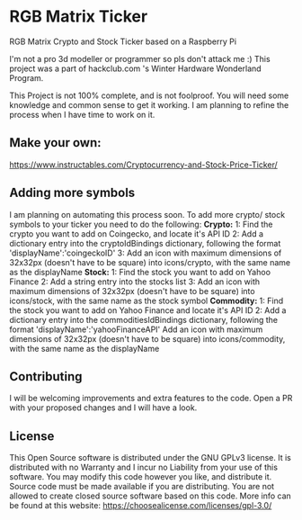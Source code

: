 # RGB Matrix Ticker
RGB Matrix Crypto and Stock Ticker based on a Raspberry Pi

I'm not a pro 3d modeller or programmer so pls don't attack me :)
This project was a part of hackclub.com 's Winter Hardware Wonderland Program.

This Project is not 100% complete, and is not foolproof. You will need some knowledge and common sense to get it working.
I am planning to refine the process when I have time to work on it.

## Make your own:
https://www.instructables.com/Cryptocurrency-and-Stock-Price-Ticker/

## Adding more symbols
I am planning on automating this process soon.
To add more crypto/ stock symbols to your ticker you need to do the following:
**Crypto:**
1: Find the crypto you want to add on Coingecko, and locate it's API ID
2: Add a dictionary entry into the cryptoIdBindings dictionary, following the format 'displayName':'coingeckoID'
3: Add an icon with maximum dimensions of 32x32px (doesn't have to be square) into icons/crypto, with the same name as the displayName
**Stock:**
1: Find the stock you want to add on Yahoo Finance
2: Add a string entry into the stocks list
3: Add an icon with maximum dimensions of 32x32px (doesn't have to be square) into icons/stock, with the same name as the stock symbol
**Commodity:**
1: Find the stock you want to add on Yahoo Finance and locate it's API ID
2: Add a dictionary entry into the commoditiesIdBindings dictionary, following the format 'displayName':'yahooFinanceAPI'
Add an icon with maximum dimensions of 32x32px (doesn't have to be square) into icons/commodity, with the same name as the displayName

## Contributing
I will be welcoming improvements and extra features to the code. Open a PR with your proposed changes and I will have a look.

## License
This Open Source software is distributed under the GNU GPLv3 license. It is distributed with no Warranty and I incur no Liability from your use of this software. You may modify this code however you like, and distribute it. Source code must be made available if you are distributing. You are not allowed to create closed source software based on this code. More info can be found at this website: https://choosealicense.com/licenses/gpl-3.0/

